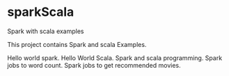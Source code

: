 # sparkScala
Spark with scala examples

This project contains Spark and scala Examples.

Hello world spark.
Hello World Scala.
Spark and scala programming.
Spark jobs to word count.
Spark jobs to get recommended movies.
